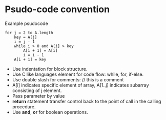 # Psudo-code convention
Example psudocode
```
for j = 2 to A.length
    key = A[j]
    i = j - 1
    while i > 0 and A[i] > key
        A[i + 1] = A[i]
        i = i - 1
    A[i + 1] = key
```

- Use indentation for block structure.
- Use C like languages element for code flow: while, for, if-else. 
- Use double slash for comments: // this is a comment
- A[i] indicates specific element of array, A[1..j] indicates subarray consisting of j element.
- Pass parameter by value
- **return** statement transfer control back to the point of call in the calling procedure. 
- Use **and**, **or** for boolean operations.

